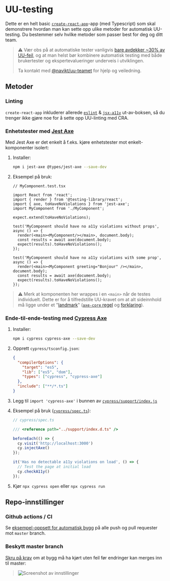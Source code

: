 # UU-testing

Dette er en helt basic [`create-react-app`](https://github.com/facebook/create-react-app)-app (med Typescript) som skal demonstrere hvordan man kan sette opp ulike metoder for automatisk UU-testing. Du bestemmer selv hvilke metoder som passer best for deg og ditt team.

>⚠️ Vær obs på at automatiske tester vanligvis [bare avdekker ~30% av UU-feil](https://accessibility.blog.gov.uk/2017/02/24/what-we-found-when-we-tested-tools-on-the-worlds-least-accessible-webpage/), og at man helst bør kombinere automatisk testing med både brukertester og ekspertevalueringer underveis i utviklingen.
>
>Ta kontakt med [@navikt/uu-teamet](https://github.com/orgs/navikt/teams/uu-teamet) for hjelp og veiledning.

## Metoder

### Linting

`create-react-app` inkluderer allerede [`eslint`](https://eslint.org/) & [`jsx-a11y`](https://github.com/jsx-eslint/eslint-plugin-jsx-a11y#readme) ut-av-boksen, så du trenger ikke gjøre noe for å sette opp UU-linting med CRA.

### Enhetstester med [Jest Axe](https://github.com/nickcolley/jest-axe)

Med Jest Axe er det enkelt å f.eks. kjøre enhetstester mot enkelt-komponenter isolert:

1. Installer:
    ```bash
    npm i jest-axe @types/jest-axe --save-dev
    ```
2. Eksempel på bruk:
    ```tsx
    // MyComponent.test.tsx

    import React from 'react';
    import { render } from '@testing-library/react';
    import { axe, toHaveNoViolations } from 'jest-axe';
    import MyComponent from './MyComponent';

    expect.extend(toHaveNoViolations);

    test('MyComponent should have no a11y violations without props', async () => {
	  render(<main><MyComponent/></main>, document.body);
	  const results = await axe(document.body);
	  expect(results).toHaveNoViolations();
	});

	test('MyComponent should have no a11y violations with some prop', async () => {
	  render(<main><MyComponent greeting="Bonjour" /></main>, document.body);
	  const results = await axe(document.body);
	  expect(results).toHaveNoViolations();
	});
    ```

>⚠️ Merk at komponenten her wrappes i en `<main>` når de testes individuelt. Dette er for å tilfredstille UU-kravet om at alt sideinnhold må ligge under et "[landmark](https://www.w3.org/TR/wai-aria-practices-1.1/examples/landmarks/index.html)" ([`axe-core` regel](https://github.com/dequelabs/axe-core/blob/master/lib/rules/region.json) og [forklaring](https://dequeuniversity.com/rules/axe/4.1/region?application=RuleDescription)).

### Ende-til-ende-testing med [Cypress Axe](https://www.npmjs.com/package/cypress-axe)



1. Installer:

	```bash
	npm i cypress cypress-axe --save-dev
	```

2. Opprett `cypress/tsconfig.json`:

	```json
	{
	  "compilerOptions": {
	    "target": "es5",
	    "lib": ["es5", "dom"],
	    "types": ["cypress", "cypress-axe"]
	  },
	  "include": ["**/*.ts"]
	}
	```

3. Legg til `import 'cypress-axe'` i bunnen av [`cypress/support/index.js`]((./cypress/support/index.js))

3. Eksempel på bruk ([`cypress/spec.ts`]((./cypress/spec.ts))):

	```typescript
	// cypress/spec.ts

	/// <reference path="../support/index.d.ts" />

	beforeEach(() => {
	  cy.visit('http://localhost:3000')
	  cy.injectAxe()
	});

	it('Has no detectable a11y violations on load', () => {
	  // Test the page at initial load
	  cy.checkA11y()
	});
	```

5. Kjør `npx cypress open` eller `npx cypress run`

## Repo-innstillinger

### Github actions / CI

Se [eksempel-oppsett for automatisk bygg](./.github/workflows/master.yml) på alle push og pull requester mot `master` branch.

### Beskytt master branch

[Skru på krav](https://help.github.com/en/github/administering-a-repository/enabling-required-status-checks) om at bygg må ha kjørt uten feil før endringer kan merges inn til master:

>![Screenshot av innstillinger](https://i.imgur.com/jfhxMS2.png)
